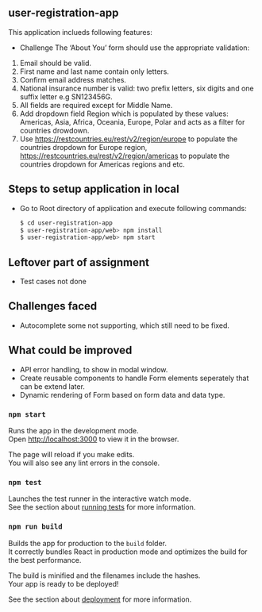 ## user-registration-app

This application inclueds following features:

* Challenge
The ‘About You’ form should use the appropriate validation:
1. Email should be valid.
2. First name and last name contain only letters.
3. Confirm email address matches.
4. National insurance number is valid: two prefix letters, six digits and one
suffix letter e.g SN123456G.
5. All fields are required except for Middle Name.
6. Add dropdown field Region which is populated by these values:
Americas, Asia, Africa, Oceania, Europe, Polar and acts as a filter for
countries drowdown.
7. Use https://restcountries.eu/rest/v2/region/europe to populate the
countries dropdown for Europe region,
https://restcountries.eu/rest/v2/region/americas to populate the
countries dropdown for Americas regions and etc.

## Steps to setup application in local
* Go to Root directory of application and execute following commands:
    ```sh
    $ cd user-registration-app
    $ user-registration-app/web> npm install
    $ user-registration-app/web> npm start
    ```

## Leftover part of assignment
* Test cases not done

## Challenges faced
* Autocomplete some not supporting, which still need to be fixed.

## What could be improved
* API error handling, to show in modal window.
* Create reusable components to handle Form elements seperately that can be extend later.
* Dynamic rendering of Form based on form data and data type.

### `npm start`
Runs the app in the development mode.<br />
Open [http://localhost:3000](http://localhost:3000) to view it in the browser.

The page will reload if you make edits.<br />
You will also see any lint errors in the console.

### `npm test`

Launches the test runner in the interactive watch mode.<br />
See the section about [running tests](https://facebook.github.io/create-react-app/docs/running-tests) for more information.

### `npm run build`

Builds the app for production to the `build` folder.<br />
It correctly bundles React in production mode and optimizes the build for the best performance.

The build is minified and the filenames include the hashes.<br />
Your app is ready to be deployed!

See the section about [deployment](https://facebook.github.io/create-react-app/docs/deployment) for more information.